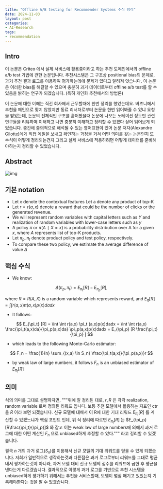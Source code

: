 ```yaml
---
title: "Offline A/B testing for Recommender Systems 수식 정리"
date: 2024-11-03
layout: post
categories: 
- AI-Research
tags: 
- recommendation
---
```



## Intro
이 논문은 Criteo 에서 실제 서비스에 활용중이라고 하는 추천 도메인에서의 offline a/b test 기법에 관한 논문입니다. 추천시스템은 그 구조상 positional bias의 문제로, 과거 추천 결과 로그를 이용하여 평가하는데에 문제가 있다고 알려져 잇습니다. 이 논문은 이러한 bias를 해결할 수 있으며 충분히 과거 데이터로부터 offline a/b test를 할 수 있음을 밝히는 연구가 되겠습니다. (특히 개인화 추천에서의 방법론)

이 논문에 대한 이해는 직전 회사에서 근무할때에 한번 정리를 했었는데요. 버즈니에서 추천을 메인으로 맞지 않았지만 동료 리서처로부터 논문을 한번 읽어봐줄 수 있냐 요청을 받았는데, 논문의 전체적인 구조를 훝어봤을때 논문에 나오는 노테이션 정도만 관련 연구들을 리뷰하며 이해하고 나면 충분히 이해하고 정리할 수 있겠다 싶어 읽어보게 되었습니다. 중간에 중의적으로 해석될 수 있는 영어표현이 있어 논문 저자(Alexandre Gilotte)에게 직접 메일을 보내고 확인하는 과정을 거쳐 어떤 의미를 갖는 논문인지 또 수식이 어떻게 정리되는건지 그리고 실제 서비스에 적용하려면 어떻게 데이터를 준비해야하는지 정리할 수 있었습니다. 

## Abstract
![img](https://000namc.xyz/nginx/blog/offline-abtest/figure1.jpeg)

## 기본 notation
-   Let $x$ denote the contextual features Let a denote any product of top-K
-   Let $r = r(a, x)$ denote a reward that could be the number of clicks or the generated revenue.
-   We will represent random variables with capital letters such as $Y$ and realization of random variables with lower-case letters such as $y$
-   A policy $\pi$ or $\pi(A∣X = x)$ is a probability distribution over A for a given $x$, where $A$ represents list of top-K products.
-   Let $\pi_p, \pi_t$ denote product policy and test policy, respectively.
-   To compare these two policy, we estimate the average difference of value $Δ$

## 핵심 수식
-   We know:

$$
Δ(\pi_p, \pi_t) = E_{\pi_t} [R] − E_{\pi_p} [R],
$$

where $R = R(A, X )$ is a random variable which represents reward, and $E_\pi [R] = ∫∫ r(a, x)\pi(a, x)p(x)dadx$

-   It follows:

$$
E_{\pi_t} [R] = \int \int r(a,x) \pi_t (a,x)p(x)dadx
= \int \int r(a,x) \frac{\pi_t(a,x)da}{\pi_p(a,x)da} \pi_p(a,x)p(x)dadx
= E_{\pi_p} [R \frac{\pi_t}{\pi_p} ]
$$

-   which leads to the following Monte-Carlo estimator:

$$
F_n = \frac{1}{n} \sum_{(x,a) \in S_n} \frac{\pi_t(a,x)}{\pi_p(a,x)}r
$$

-   by weak law of large numbers, it follows $F_n$ is an unbiased estimator of $E_{\pi_t} [R]$

## 의미
식의 의미를 그대로 설명하자면, """위에 잘 정리된 대로, $r, R$ 은 각각 realization, random variable 로써 정의된 리워드 입니다. 보통 추천 모델에서 활용하는 지표인 ctr 을 $R$ 이라 보면 되겠습니다. 신규 모델에 대해서 이 R에 대한 기대 리워드 $E_{\pi_t} [R]$ 를 계산할 수 있겠느냐가 핵심 포인트 인데, 위 식 정리에 따르면 $E_{\pi_t} [R]$ 는 $E_{\pi_p} [R\frac{\pi_t}{\pi_p}]$ 와 같고 이는 weak law of large numbers에 의해서 과거 로그에 대한 어떤 계산인 $F_n$ 으로 unbiased하게 추정할 수 있다.""" 라고 정리할 수 있겠습니다. 

결국 $n$ 개의 과거 로그($S_n$)를 이용해서 신규 모델의 기대 리워드를 얻을 수 있게 되겠습니다. 저희가 일반적으로 생각하는것과 다른점은 과거 로그로부터 리워드를 그대로 평균내서 평가하는것이 아니라, 과거 모델 대비 신규 모델의 점수를 리워드에 곱한 후 평균을 낸다는게 다르겠습니다. 결과적으로 이렇게 과거 로그를 기반으로 추천 시스템을 unbiased하게 평가하기 위해서는 추천을 서비스할때, 모델이 몇점 매기고 있었는지 기록해야한다는 것을 알 수 있겠습니다.   

